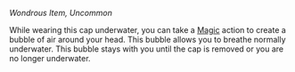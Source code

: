 _Wondrous Item, Uncommon_

While wearing this cap underwater, you can take a [Magic](https://www.dndbeyond.com/sources/dnd/free-rules/rules-glossary#MagicAction) action to create a bubble of air around your head. This bubble allows you to breathe normally underwater. This bubble stays with you until the cap is removed or you are no longer underwater.